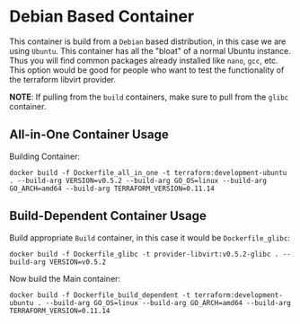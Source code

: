 # Debian Based Container
This container is build from a `Debian` based distribution, in this case we are using `Ubuntu`. This container has
all the "bloat" of a normal Ubuntu instance. Thus you will find common packages already installed like `nano`, `gcc`, 
etc. This option would be good for people who want to test the functionality of the terraform libvirt provider.

**NOTE**: If pulling from the `build` containers, make sure to pull from the `glibc` container.


## All-in-One Container Usage
Building Container:

```console
docker build -f Dockerfile_all_in_one -t terraform:development-ubuntu . --build-arg VERSION=v0.5.2 --build-arg GO_OS=linux --build-arg GO_ARCH=amd64 --build-arg TERRAFORM_VERSION=0.11.14
```


## Build-Dependent Container Usage
Build appropriate `Build` container, in this case it would be `Dockerfile_glibc`:

```cosnole
docker build -f Dockerfile_glibc -t provider-libvirt:v0.5.2-glibc . --build-arg VERSION=v0.5.2
```

Now build the Main container:
```console
docker build -f Dockerfile_build_dependent -t terraform:development-ubuntu . --build-arg GO_OS=linux --build-arg GO_ARCH=amd64 --build-arg TERRAFORM_VERSION=0.11.14
```

